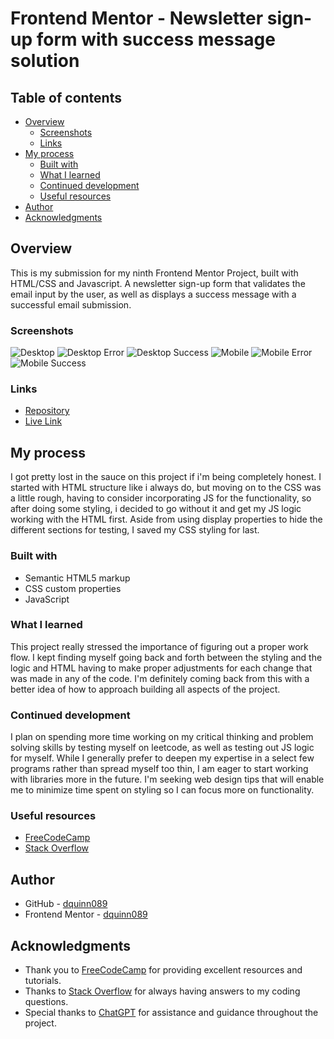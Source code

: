# Frontend Mentor - Newsletter sign-up form with success message solution

## Table of contents

- [Overview](#overview)
  - [Screenshots](#screenshots)
  - [Links](#links)
- [My process](#my-process)
  - [Built with](#built-with)
  - [What I learned](#what-i-learned)
  - [Continued development](#continued-development)
  - [Useful resources](#useful-resources)
- [Author](#author)
- [Acknowledgments](#acknowledgments)

## Overview

This is my submission for my ninth Frontend Mentor Project, built with HTML/CSS and Javascript. A newsletter sign-up form that validates the email input by the user, as well as displays a success message with a successful email submission.

### Screenshots

![Desktop](screenshots/desktop.png?raw=true "Game Start")
![Desktop Error](screenshots/desktop-error.png?raw=true "In Store")
![Desktop Success](screenshots/desktop-success.png?raw=true "In Cave")
![Mobile](screenshots/mobile.png?raw=true "Fighting Dragon")
![Mobile Error](screenshots/mobile-error.png?raw=true "Fighting Dragon")
![Mobile Success](screenshots/mobile-success.png?raw=true "Fighting Dragon")


### Links

- [Repository](https://github.com/dquinn089/frontend-mentor-newsletter-sign-up/)
- [Live Link](https://dquinn089.github.io/frontend-mentor-newsletter-sign-up/)

## My process

I got pretty lost in the sauce on this project if i'm being completely honest. I started with HTML structure like i always do, but moving on to the CSS was a little rough, having to consider incorporating JS for the functionality, so after doing some styling, i decided to go without it and get my JS logic working with the HTML first. Aside from using display properties to hide the different sections for testing, I saved my CSS styling for last.

### Built with

- Semantic HTML5 markup
- CSS custom properties
- JavaScript

### What I learned

This project really stressed the importance of figuring out a proper work flow. I kept finding myself going back and forth between the styling and the logic and HTML having to make proper adjustments for each change that was made in any of the code. I'm definitely coming back from this with a better idea of how to approach building all aspects of the project.

### Continued development

I plan on spending more time working on my critical thinking and problem solving skills by testing myself on leetcode, as well as testing out JS logic for myself. While I generally prefer to deepen my expertise in a select few programs rather than spread myself too thin, I am eager to start working with libraries more in the future. I'm seeking web design tips that will enable me to minimize time spent on styling so I can focus more on functionality.

### Useful resources

- [FreeCodeCamp](https://www.freecodecamp.org/learn/)
- [Stack Overflow](https://stackoverflow.com/)

## Author

- GitHub - [dquinn089](https://github.com/dquinn089)
- Frontend Mentor - [dquinn089](https://www.frontendmentor.io/profile/dquinn089)

## Acknowledgments

- Thank you to [FreeCodeCamp](https://www.freecodecamp.org/) for providing excellent resources and tutorials.
- Thanks to [Stack Overflow](https://stackoverflow.com/) for always having answers to my coding questions.
- Special thanks to [ChatGPT](https://chatgpt.com/) for assistance and guidance throughout the project.